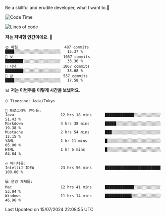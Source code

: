 Be a skillful and erudite developer, what I want to.👶

<!--START_SECTION:waka-->
![Code Time](http://img.shields.io/badge/Code%20Time-1%2C060%20hrs%209%20mins-blue)

![Lines of code](https://img.shields.io/badge/%EC%A0%80%EB%8A%94%20%EC%97%AC%ED%83%9C%EA%B9%8C%EC%A7%80%20-2.7%20million%20%EC%A4%84%EC%9D%98%20%EC%BD%94%EB%93%9C%EB%A5%BC%20%EC%9E%91%EC%84%B1%ED%96%88%EC%96%B4%EC%9A%94.-blue)

**저는 저녁형 인간이에요. 🦉** 

```text
🌞 아침                     487 commits         ████░░░░░░░░░░░░░░░░░░░░░   15.37 % 
🌆 낮　                     1057 commits        ████████░░░░░░░░░░░░░░░░░   33.36 % 
🌃 저녁                     1067 commits        ████████░░░░░░░░░░░░░░░░░   33.68 % 
🌙 밤　                     557 commits         ████░░░░░░░░░░░░░░░░░░░░░   17.58 % 
```


📊 **저는 이번주를 이렇게 시간을 보냈어요.** 

```text
🕑︎ Timezone: Asia/Tokyo

💬 프로그래밍 언어들: 
Java                     12 hrs 18 mins      █████████████░░░░░░░░░░░░   51.43 % 
Markdown                 4 hrs 38 mins       █████░░░░░░░░░░░░░░░░░░░░   19.38 % 
Mustache                 2 hrs 54 mins       ███░░░░░░░░░░░░░░░░░░░░░░   12.15 % 
YAML                     1 hr 11 mins        █░░░░░░░░░░░░░░░░░░░░░░░░   05.00 % 
HTML                     1 hr 6 mins         █░░░░░░░░░░░░░░░░░░░░░░░░   04.64 % 

🔥 에디터들: 
IntelliJ IDEA            23 hrs 56 mins      █████████████████████████   100.00 % 

💻 운영 체제들: 
Mac                      12 hrs 41 mins      █████████████░░░░░░░░░░░░   53.04 % 
Windows                  11 hrs 14 mins      ████████████░░░░░░░░░░░░░   46.96 % 
```


 Last Updated on 15/07/2024 22:08:55 UTC
<!--END_SECTION:waka-->
